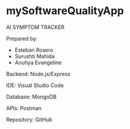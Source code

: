 # mySoftwareQualityApp

AI SYMPTOM TRACKER

Prepared by:
- Esteban Rosero	
- Surushti Mahida
- Anuhya Evangeline

Backend: Node.js/Express

IDE: Visual Studio Code

Database: MongoDB

APIs: Postman

Repository: GitHub
